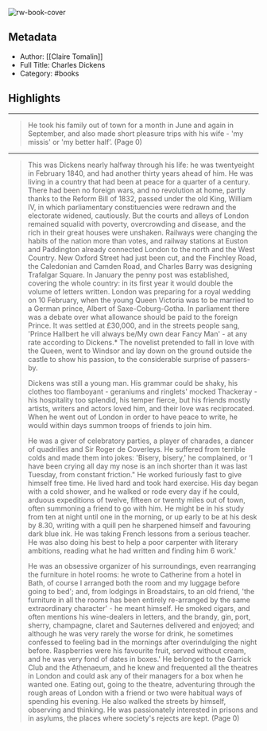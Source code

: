 ![rw-book-cover](https://books.google.com/books/content?id=tXdYBCMdy8cC&printsec=frontcover&img=1&zoom=5&source=public)

## Metadata
- Author: [[Claire Tomalin]]
- Full Title: Charles Dickens
- Category: #books

## Highlights
***

> He took his family out of town for a month in June and again in September, and also made short pleasure trips with his wife - 'my missis' or 'my better half’. (Page 0)

***

> This was Dickens nearly halfway through his life: he was twentyeight in February 1840, and had another thirty years ahead of him. He was living in a country that had been at peace for a quarter of a century. There had been no foreign wars, and no revolution at home, partly thanks to the Reform Bill of 1832, passed under the old King, William IV, in which parliamentary constituencies were redrawn and the electorate widened, cautiously. But the courts and alleys of London remained squalid with poverty, overcrowding and disease, and the rich in their great houses were unshaken. Railways were changing the habits of the nation more than votes, and railway stations at Euston and Paddington already connected London to the north and the West Country. New Oxford Street had just been cut, and the Finchley Road, the Caledonian and Camden Road, and Charles Barry was designing Trafalgar Square. In January the penny post was established, covering the whole country: in its first year it would double the volume of letters written. London was preparing for a royal wedding on 10 February, when the young Queen Victoria was to be married to a German prince, Albert of Saxe-Coburg-Gotha. In parliament there was a debate over what allowance should be paid to the foreign Prince. It was settled at £30,000, and in the streets people sang, 'Prince Hallbert he vill always be/My own dear Fancy Man' - at any rate according to Dickens.* The novelist pretended to fall in love with the Queen, went to Windsor and lay down on the ground outside the castle to show his passion, to the considerable surprise of passers-by.
>
> Dickens was still a young man. His grammar could be shaky, his clothes too flamboyant - geraniums and ringlets' mocked Thackeray - his hospitality too splendid, his temper fierce, but his friends mostly artists, writers and actors loved him, and their love was reciprocated. When he went out of London in order to have peace to write, he would within days summon troops of friends to join him.
>
> He was a giver of celebratory parties, a player of charades, a dancer of quadrilles and Sir Roger de Coverleys. He suffered from terrible colds and made them into jokes: 'Bisery, bisery,' he complained, or ‘I have been crying all day my nose is an inch shorter than it was last Tuesday, from constant friction." He worked furiously fast to give himself free time. He lived hard and took hard exercise. His day began with a cold shower, and he walked or rode every day if he could, arduous expeditions of twelve, fifteen or twenty miles out of town, often summoning a friend to go with him. He might be in his study from ten at night until one in the morning, or up early to be at his desk by 8.30, writing with a quill pen he sharpened himself and favouring dark blue ink. He was taking French lessons from a serious teacher. He was also doing his best to help a poor carpenter with literary ambitions, reading what he had written and finding him 6 work.'
>
> He was an obsessive organizer of his surroundings, even rearranging the furniture in hotel rooms: he wrote to Catherine from a hotel in Bath, of course I arranged both the room and my luggage before going to bed'; and, from lodgings in Broadstairs, to an old friend, 'the furniture in all the rooms has been entirely re-arranged by the same extraordinary character' - he meant himself. He smoked cigars, and often mentions his wine-dealers in letters, and the brandy, gin, port, sherry, champagne, claret and Sauternes delivered and enjoyed; and although he was very rarely the worse for drink, he sometimes confessed to feeling bad in the mornings after overindulging the night before. Raspberries were his favourite fruit, served without cream, and he was very fond of dates in boxes.' He belonged to the Garrick Club and the Athenaeum, and he knew and frequented all the theatres in London and could ask any of their managers for a box when he wanted one. Eating out, going to the theatre, adventuring through the rough areas of London with a friend or two were habitual ways of spending his evening. He also walked the streets by himself, observing and thinking. He was passionately interested in prisons and in asylums, the places where society's rejects are kept. (Page 0)

